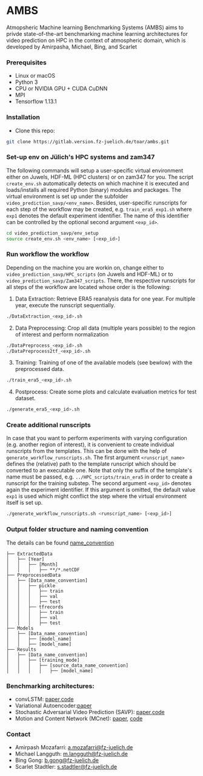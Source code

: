 # AMBS

Atmopsheric Machine learning Benchmarking Systems (AMBS) aims to privde state-of-the-art benchmarking machine learning architectures for video prediction on HPC in the context of atmospheric domain, which is developed by Amirpasha, Michael, Bing, and Scarlet


### Prerequisites
- Linux or macOS
- Python 3
- CPU or NVIDIA GPU + CUDA CuDNN
- MPI
- Tensorflow 1.13.1

### Installation 

- Clone this repo:
```bash 
git clone https://gitlab.version.fz-juelich.de/toar/ambs.git
```

### Set-up env on Jülich's HPC systems and zam347

The following commands will setup a user-specific virtual environment
either on Juwels, HDF-ML (HPC clusters) or on zam347 for you.
The script `create_env.sh` automatically detects on which machine it is executed and loads/installs
all required Python (binary) modules and packages.
The virtual environment is set up under the subfolder `video_prediction_savp/<env_name>`.
Besides, user-specific runscripts for each step of the workflow may be created,
e.g. `train_era5_exp1.sh` where `exp1` denotes the default experiment identifier.
The name of this identifier can be controlled by the optional second argument `<exp_id>`.

```bash
cd video_prediction_savp/env_setup
source create_env.sh <env_name> [<exp_id>]
```

### Run workflow the workflow

Depending on the machine you are workin on, change either to 
`video_prediction_savp/HPC_scripts` (on Juwels and HDF-ML) or to 
`video_prediction_savp/Zam347_scripts`.
There, the respective runscripts for all steps of the workflow are located
whose order is the following:


1. Data Extraction: Retrieve ERA5 reanalysis data for one year. For multiple year, execute the runscript sequentially.  
```bash
./DataExtraction_<exp_id>.sh
```

2. Data Preprocessing: Crop all data (multiple years possible) to the region of interest and perform normalization
```bash
./DataPreprocess_<exp_id>.sh
./DataPreprocess2tf_<exp_id>.sh
```

3. Training: Training of one of the available models (see bewlow) with the preprocessed data. 
```bash
./train_era5_<exp_id>.sh
```

4. Postprocess: Create some plots and calculate evaluation metrics for test dataset.
```bash
./generate_era5_<exp_id>.sh
```

### Create additional runscripts ###
In case that you want to perform experiments with varying configuration (e.g. another region of interest),
it is convenient to create individual runscripts from the templates. 
This can be done with the help of `generate_workflow_runscripts.sh`. 
The first argument `<runscript_name>` defines the (relative) path to the template runscript
which should be converted to an executable one. Note that only the suffix of the 
template's name must be passed, e.g. `../HPC_scripts/train_era5` in order to create 
a runscript for the training substep.
The second argument `<exp_id>` denotes again the experiment identifier. If this argument is omitted,
the default value `exp1` is used which might conflict the step where the virtual environment itself 
is set up. 

``` bash
./generate_workflow_runscripts.sh <runscript_name> [<exp_id>]
```

### Output folder structure and naming convention
The details can be found [name_convention](docs/structure_name_convention.md)

```
├── ExtractedData
│   ├── [Year]
│   │   ├── [Month]
│   │   │   ├── **/*.netCDF
├── PreprocessedData
│   ├── [Data_name_convention]
│   │   ├── pickle
│   │   │   ├── train
│   │   │   ├── val
│   │   │   ├── test
│   │   ├── tfrecords
│   │   │   ├── train
│   │   │   ├── val
│   │   │   ├── test
├── Models
│   ├── [Data_name_convention]
│   │   ├── [model_name]
│   │   ├── [model_name]
├── Results
│   ├── [Data_name_convention]
│   │   ├── [training_mode]
│   │   │   ├── [source_data_name_convention]
│   │   │   │   ├── [model_name]

```

### Benchmarking architectures:

- convLSTM: [paper](https://papers.nips.cc/paper/5955-convolutional-lstm-network-a-machine-learning-approach-for-precipitation-nowcasting.pdf),[code](https://github.com/loliverhennigh/Convolutional-LSTM-in-Tensorflow)
- Variational Autoencoder:[paper](https://arxiv.org/pdf/1312.6114.pdf)
- Stochastic Adversarial Video Prediction (SAVP): [paper](https://arxiv.org/pdf/1804.01523.pdf),[code](https://github.com/alexlee-gk/video_prediction) 
- Motion and Content Network (MCnet): [paper](https://arxiv.org/pdf/1706.08033.pdf), [code](https://github.com/rubenvillegas/iclr2017mcnet)



### Contact

- Amirpash Mozafarri: a.mozafarri@fz-juelich.de
- Michael Langguth: m.langguth@fz-juelich.de
- Bing Gong: b.gong@fz-juelich.de
- Scarlet Stadtler: s.stadtler@fz-juelich.de 
